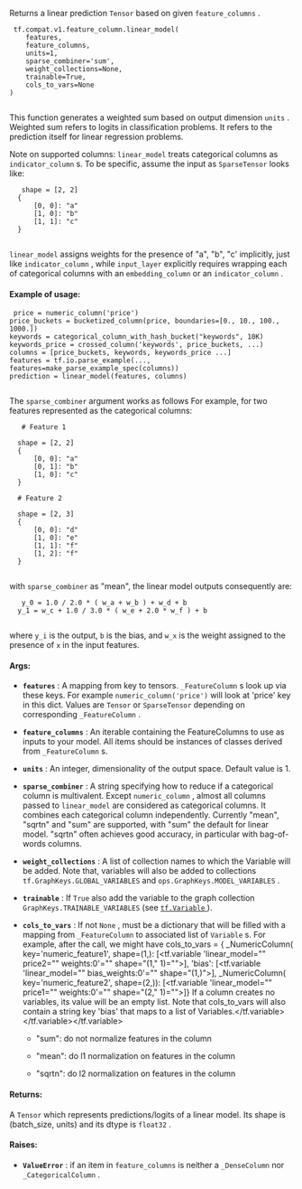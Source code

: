 Returns a linear prediction  `Tensor`  based on given  `feature_columns` .



```
 tf.compat.v1.feature_column.linear_model(
    features,
    feature_columns,
    units=1,
    sparse_combiner='sum',
    weight_collections=None,
    trainable=True,
    cols_to_vars=None
)
 
```

This function generates a weighted sum based on output dimension  `units` .
Weighted sum refers to logits in classification problems. It refers to the
prediction itself for linear regression problems.

Note on supported columns:  `linear_model`  treats categorical columns as
 `indicator_column` s. To be specific, assume the input as  `SparseTensor`  looks
like:



```
   shape = [2, 2]
  {
      [0, 0]: "a"
      [1, 0]: "b"
      [1, 1]: "c"
  }
 
```

 `linear_model`  assigns weights for the presence of "a", "b", "c' implicitly,
just like  `indicator_column` , while  `input_layer`  explicitly requires wrapping
each of categorical columns with an  `embedding_column`  or an
 `indicator_column` .



#### Example of usage:


```
 price = numeric_column('price')
price_buckets = bucketized_column(price, boundaries=[0., 10., 100., 1000.])
keywords = categorical_column_with_hash_bucket("keywords", 10K)
keywords_price = crossed_column('keywords', price_buckets, ...)
columns = [price_buckets, keywords, keywords_price ...]
features = tf.io.parse_example(..., features=make_parse_example_spec(columns))
prediction = linear_model(features, columns)
 
```

The  `sparse_combiner`  argument works as follows
For example, for two features represented as the categorical columns:



```
   # Feature 1

  shape = [2, 2]
  {
      [0, 0]: "a"
      [0, 1]: "b"
      [1, 0]: "c"
  }

  # Feature 2

  shape = [2, 3]
  {
      [0, 0]: "d"
      [1, 0]: "e"
      [1, 1]: "f"
      [1, 2]: "f"
  }
 
```

with  `sparse_combiner`  as "mean", the linear model outputs consequently
are:



```
   y_0 = 1.0 / 2.0 * ( w_a + w_b ) + w_d + b
  y_1 = w_c + 1.0 / 3.0 * ( w_e + 2.0 * w_f ) + b
 
```

where  `y_i`  is the output,  `b`  is the bias, and  `w_x`  is the weight
assigned to the presence of  `x`  in the input features.



#### Args:

- **`features`** : A mapping from key to tensors.  `_FeatureColumn` s look up via these
keys. For example  `numeric_column('price')`  will look at 'price' key in
this dict. Values are  `Tensor`  or  `SparseTensor`  depending on
corresponding  `_FeatureColumn` .

- **`feature_columns`** : An iterable containing the FeatureColumns to use as inputs
to your model. All items should be instances of classes derived from
 `_FeatureColumn` s.

- **`units`** : An integer, dimensionality of the output space. Default value is 1.

- **`sparse_combiner`** : A string specifying how to reduce if a categorical column
is multivalent. Except  `numeric_column` , almost all columns passed to
 `linear_model`  are considered as categorical columns.  It combines each
categorical column independently. Currently "mean", "sqrtn" and "sum" are
supported, with "sum" the default for linear model. "sqrtn" often achieves
good accuracy, in particular with bag-of-words columns.


- **`weight_collections`** : A list of collection names to which the Variable will be
added. Note that, variables will also be added to collections
 `tf.GraphKeys.GLOBAL_VARIABLES`  and  `ops.GraphKeys.MODEL_VARIABLES` .

- **`trainable`** : If  `True`  also add the variable to the graph collection
 `GraphKeys.TRAINABLE_VARIABLES`  (see [ `tf.Variable` ](https://tensorflow.google.cn/api_docs/python/tf/Variable)).

- **`cols_to_vars`** : If not  `None` , must be a dictionary that will be filled with a
mapping from  `_FeatureColumn`  to associated list of  `Variable` s.  For
example, after the call, we might have cols_to_vars = {
_NumericColumn(
  key='numeric_feature1', shape=(1,):
[<tf.variable 'linear_model="" price2="" weights:0'="" shape="(1," 1)="">],
'bias': [<tf.variable 'linear_model="" bias_weights:0'="" shape="(1,)">],
_NumericColumn(
  key='numeric_feature2', shape=(2,)):
[<tf.variable 'linear_model="" price1="" weights:0'="" shape="(2," 1)="">]}
If a column creates no variables, its value will be an empty list. Note
that cols_to_vars will also contain a string key 'bias' that maps to a
list of Variables.</tf.variable></tf.variable></tf.variable>


    - "sum": do not normalize features in the column

    - "mean": do l1 normalization on features in the column

    - "sqrtn": do l2 normalization on features in the column



#### Returns:
A  `Tensor`  which represents predictions/logits of a linear model. Its shape
is (batch_size, units) and its dtype is  `float32` .



#### Raises:

- **`ValueError`** : if an item in  `feature_columns`  is neither a  `_DenseColumn` 
nor  `_CategoricalColumn` .

